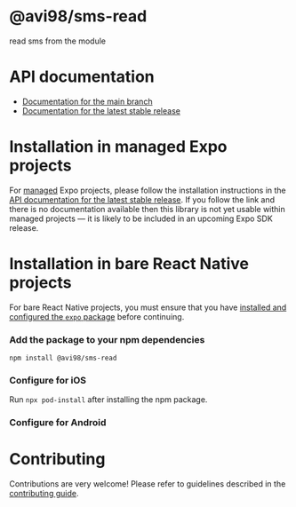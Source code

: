 # @avi98/sms-read

read sms from the module

# API documentation

- [Documentation for the main branch](https://github.com/expo/expo/blob/main/docs/pages/versions/unversioned/sdk/@avi98/sms-read.md)
- [Documentation for the latest stable release](https://docs.expo.dev/versions/latest/sdk/@avi98/sms-read/)

# Installation in managed Expo projects

For [managed](https://docs.expo.dev/archive/managed-vs-bare/) Expo projects, please follow the installation instructions in the [API documentation for the latest stable release](#api-documentation). If you follow the link and there is no documentation available then this library is not yet usable within managed projects &mdash; it is likely to be included in an upcoming Expo SDK release.

# Installation in bare React Native projects

For bare React Native projects, you must ensure that you have [installed and configured the `expo` package](https://docs.expo.dev/bare/installing-expo-modules/) before continuing.

### Add the package to your npm dependencies

```
npm install @avi98/sms-read
```

### Configure for iOS

Run `npx pod-install` after installing the npm package.


### Configure for Android



# Contributing

Contributions are very welcome! Please refer to guidelines described in the [contributing guide]( https://github.com/expo/expo#contributing).
